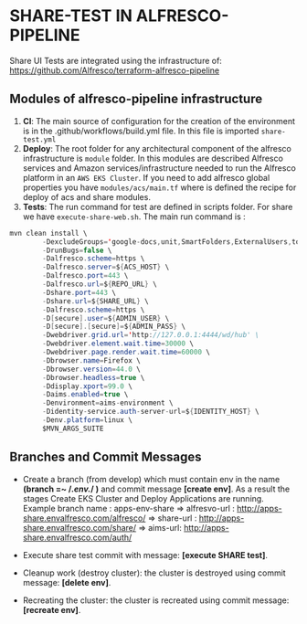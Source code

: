 # SHARE-TEST IN ALFRESCO-PIPELINE
Share UI Tests are integrated using the infrastructure of: https://github.com/Alfresco/terraform-alfresco-pipeline

## Modules of alfresco-pipeline infrastructure
1. **CI**: The main source of configuration for the creation of the environment is in the .github/workflows/build.yml file. In this file is imported `share-test.yml`
2. **Deploy**: The root folder for any architectural component of the alfresco infrastructure is `module` folder. In this modules are described Alfresco services and Amazon services/infrastructure needed to run the Alfresco platform in an `AWS EKS Cluster`. If you need to add alfresco global properties you have `modules/acs/main.tf` where is defined the recipe for deploy of acs and share modules.
3. **Tests**: The run command for test are defined in scripts folder. For share we have `execute-share-web.sh`.
The main run command is : 

```java
mvn clean install \
        -DexcludeGroups='google-docs,unit,SmartFolders,ExternalUsers,tobefixed,office,TransformationServer,xsstests' \
        -DrunBugs=false \
        -Dalfresco.scheme=https \
        -Dalfresco.server=${ACS_HOST} \
        -Dalfresco.port=443 \
        -Dalfresco.url=${REPO_URL} \
        -Dshare.port=443 \
        -Dshare.url=${SHARE_URL} \
        -Dalfresco.scheme=https \
        -D[secure].user=${ADMIN_USER} \
        -D[secure].[secure]=${ADMIN_PASS} \
        -Dwebdriver.grid.url='http://127.0.0.1:4444/wd/hub' \
        -Dwebdriver.element.wait.time=30000 \
        -Dwebdriver.page.render.wait.time=60000 \
        -Dbrowser.name=Firefox \
        -Dbrowser.version=44.0 \
        -Dbrowser.headless=true \
        -Ddisplay.xport=99.0 \
        -Daims.enabled=true \
        -Denvironment=aims-environment \
        -Didentity-service.auth-server-url=${IDENTITY_HOST} \
        -Denv.platform=linux \
        $MVN_ARGS_SUITE
```

## Branches and Commit Messages

* Create a branch (from develop) which must contain env in the name **(branch =~ /.*env.*/ )** and commit message **[create env]**. 
  As a result the stages Create EKS Cluster and Deploy Applications are running.
 Example branch name : apps-env-share 
=> alfresvo-url : http://apps-share.envalfresco.com/alfresco/
=> share-url : http://apps-share.envalfresco.com/share/
=> aims-url: http://apps-share.envalfresco.com/auth/

* Execute share test commit with message: **[execute SHARE test]**.
* Cleanup work (destroy cluster): the cluster is destroyed using commit message: **[delete env]**.
* Recreating the cluster: the cluster is recreated using commit message: **[recreate env]**.







